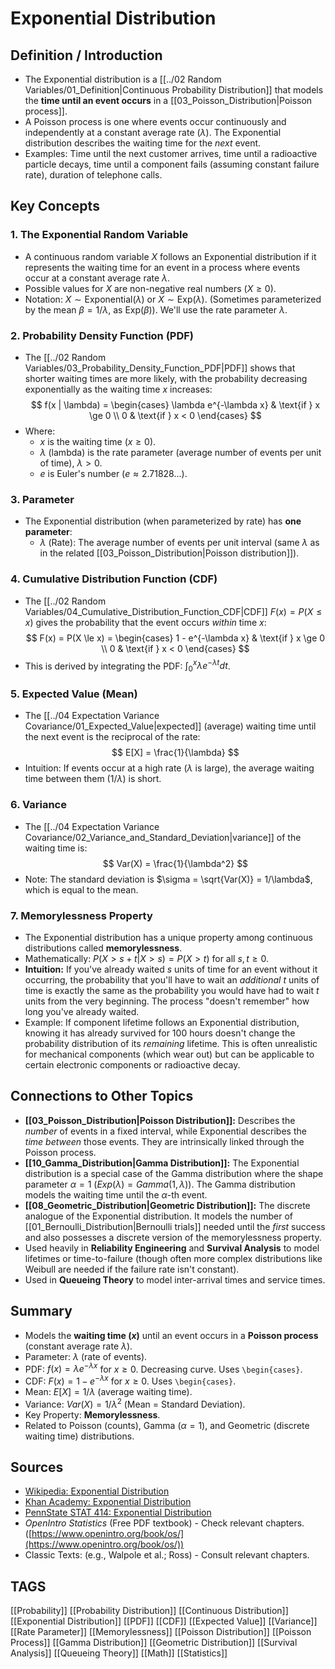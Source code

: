 # Exponential Distribution

## Definition / Introduction
*   The Exponential distribution is a [[../02 Random Variables/01_Definition|Continuous Probability Distribution]] that models the **time until an event occurs** in a [[03_Poisson_Distribution|Poisson process]].
*   A Poisson process is one where events occur continuously and independently at a constant average rate ($\lambda$). The Exponential distribution describes the waiting time for the *next* event.
*   Examples: Time until the next customer arrives, time until a radioactive particle decays, time until a component fails (assuming constant failure rate), duration of telephone calls.

## Key Concepts

### 1. The Exponential Random Variable
*   A continuous random variable $X$ follows an Exponential distribution if it represents the waiting time for an event in a process where events occur at a constant average rate $\lambda$.
*   Possible values for $X$ are non-negative real numbers ($X \ge 0$).
*   Notation: $X \sim \text{Exponential}(\lambda)$ or $X \sim \text{Exp}(\lambda)$. (Sometimes parameterized by the mean $\beta = 1/\lambda$, as $\text{Exp}(\beta)$). We'll use the rate parameter $\lambda$.

### 2. Probability Density Function (PDF)
*   The [[../02 Random Variables/03_Probability_Density_Function_PDF|PDF]] shows that shorter waiting times are more likely, with the probability decreasing exponentially as the waiting time $x$ increases:
    $$
    f(x | \lambda) = \begin{cases} \lambda e^{-\lambda x} & \text{if } x \ge 0 \\ 0 & \text{if } x < 0 \end{cases}
    $$
*   Where:
    *   $x$ is the waiting time ($x \ge 0$).
    *   $\lambda$ (lambda) is the rate parameter (average number of events per unit of time), $\lambda > 0$.
    *   $e$ is Euler's number ($e \approx 2.71828...$).

### 3. Parameter
*   The Exponential distribution (when parameterized by rate) has **one parameter**:
    *   $\lambda$ (Rate): The average number of events per unit interval (same $\lambda$ as in the related [[03_Poisson_Distribution|Poisson distribution]]).

### 4. Cumulative Distribution Function (CDF)
*   The [[../02 Random Variables/04_Cumulative_Distribution_Function_CDF|CDF]] $F(x) = P(X \le x)$ gives the probability that the event occurs *within* time $x$:
    $$
    F(x) = P(X \le x) = \begin{cases} 1 - e^{-\lambda x} & \text{if } x \ge 0 \\ 0 & \text{if } x < 0 \end{cases}
    $$
*   This is derived by integrating the PDF: $\int_0^x \lambda e^{-\lambda t} dt$.

### 5. Expected Value (Mean)
*   The [[../04 Expectation Variance Covariance/01_Expected_Value|expected]] (average) waiting time until the next event is the reciprocal of the rate:
    $$ E[X] = \frac{1}{\lambda} $$
*   Intuition: If events occur at a high rate ($\lambda$ is large), the average waiting time between them ($1/\lambda$) is short.

### 6. Variance
*   The [[../04 Expectation Variance Covariance/02_Variance_and_Standard_Deviation|variance]] of the waiting time is:
    $$ Var(X) = \frac{1}{\lambda^2} $$
*   Note: The standard deviation is $\sigma = \sqrt{Var(X)} = 1/\lambda$, which is equal to the mean.

### 7. Memorylessness Property
*   The Exponential distribution has a unique property among continuous distributions called **memorylessness**.
*   Mathematically: $P(X > s + t | X > s) = P(X > t)$ for all $s, t \ge 0$.
*   **Intuition:** If you've already waited $s$ units of time for an event without it occurring, the probability that you'll have to wait an *additional* $t$ units of time is exactly the same as the probability you would have had to wait $t$ units from the very beginning. The process "doesn't remember" how long you've already waited.
*   Example: If component lifetime follows an Exponential distribution, knowing it has already survived for 100 hours doesn't change the probability distribution of its *remaining* lifetime. This is often unrealistic for mechanical components (which wear out) but can be applicable to certain electronic components or radioactive decay.

## Connections to Other Topics
*   **[[03_Poisson_Distribution|Poisson Distribution]]:** Describes the *number* of events in a fixed interval, while Exponential describes the *time between* those events. They are intrinsically linked through the Poisson process.
*   **[[10_Gamma_Distribution|Gamma Distribution]]:** The Exponential distribution is a special case of the Gamma distribution where the shape parameter $\alpha=1$ ($Exp(\lambda) = Gamma(1, \lambda)$). The Gamma distribution models the waiting time until the $\alpha$-th event.
*   **[[08_Geometric_Distribution|Geometric Distribution]]:** The discrete analogue of the Exponential distribution. It models the number of [[01_Bernoulli_Distribution|Bernoulli trials]] needed until the *first* success and also possesses a discrete version of the memorylessness property.
*   Used heavily in **Reliability Engineering** and **Survival Analysis** to model lifetimes or time-to-failure (though often more complex distributions like Weibull are needed if the failure rate isn't constant).
*   Used in **Queueing Theory** to model inter-arrival times and service times.

## Summary
*   Models the **waiting time ($x$)** until an event occurs in a **Poisson process** (constant average rate $\lambda$).
*   Parameter: $\lambda$ (rate of events).
*   PDF: $f(x) = \lambda e^{-\lambda x}$ for $x \ge 0$. Decreasing curve. Uses `\begin{cases}`.
*   CDF: $F(x) = 1 - e^{-\lambda x}$ for $x \ge 0$. Uses `\begin{cases}`.
*   Mean: $E[X] = 1/\lambda$ (average waiting time).
*   Variance: $Var(X) = 1/\lambda^2$ (Mean = Standard Deviation).
*   Key Property: **Memorylessness**.
*   Related to Poisson (counts), Gamma ($\alpha=1$), and Geometric (discrete waiting time) distributions.

## Sources
*   [Wikipedia: Exponential Distribution](https://en.wikipedia.org/wiki/Exponential_distribution)
*   [Khan Academy: Exponential Distribution](https://www.khanacademy.org/math/statistics-probability/modeling-distributions-of-data/continuous-random-variables-library/v/exponential-distribution-probability-density-function)
*   [PennState STAT 414: Exponential Distribution](https://online.stat.psu.edu/stat414/lesson/16/16.3)
*   *OpenIntro Statistics* (Free PDF textbook) - Check relevant chapters. ([https://www.openintro.org/book/os/](https://www.openintro.org/book/os/))
*   Classic Texts: (e.g., Walpole et al.; Ross) - Consult relevant chapters.

## TAGS
[[Probability]] [[Probability Distribution]] [[Continuous Distribution]] [[Exponential Distribution]] [[PDF]] [[CDF]] [[Expected Value]] [[Variance]] [[Rate Parameter]] [[Memorylessness]] [[Poisson Distribution]] [[Poisson Process]] [[Gamma Distribution]] [[Geometric Distribution]] [[Survival Analysis]] [[Queueing Theory]] [[Math]] [[Statistics]]